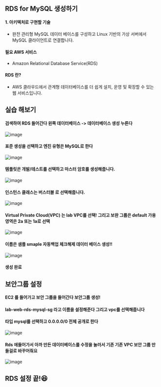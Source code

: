 ## RDS for MySQL 생성하기

#### 1. 아키텍처로 구현할 기술
- 완전 관리형 MySQL 데이터 베이스를 구성하고 Linux 기반의 가상 서버에서 MySQL 클라이언트로 연결합니다.


####  필요 AWS 서비스
- Amazon Relational Database Service(RDS)

#### RDS 란?
- AWS 클라우드에서 관계형 데이터베이스를 더 쉽게 설치, 운영 및 확장할 수 있는 웹 서비스입니다.


## 실습 해보기

#### 검색하여 RDS 들어간다 왼쪽 데이터베이스 -> 데이터베이스 생성 누른다


![image](https://user-images.githubusercontent.com/84947346/139198280-b9b8cb7e-ecac-4a61-a893-95f97f449ff6.png)


#### 표준 생성을 선택하고 엔진 유형은 MySQL로 한다


![image](https://user-images.githubusercontent.com/84947346/139198604-7c4ffa24-5919-4d01-9b8b-59beef447f94.png)


#### 템플릿은 개발/테스트를 선택하고 마스터 암호를 생성해줍니다.


![image](https://user-images.githubusercontent.com/84947346/139198924-7b5e0b56-d412-4687-838b-2df6b7c24d79.png)


#### 인스턴스 클래스는 버스터블 로 선택해줍니다.


![image](https://user-images.githubusercontent.com/84947346/139199051-5214664d-32a7-477f-b843-3e07fadc3b96.png)


#### Virtual Private Cloud(VPC) 는 lab VPC를 선택! 그리고 보완 그룹은 default 가용영역은 2a 또는 1a로 선택


![image](https://user-images.githubusercontent.com/84947346/139206425-d64f4e97-e160-47d5-8d5e-1a79d2f7db5a.png)

#### 이름은 샘플 smaple 자동백업 체크해제  데이터 베이스 생성!!

![image](https://user-images.githubusercontent.com/84947346/139206710-6c274364-6eda-4a92-b3fd-ec27128da7b0.png)

#### 생성 완료


## 보안그룹 설정

#### EC2 를 들어가고 보안 그룹을 들어간다 보안그룹 생성!

#### lab-web-rds-mysql-sg 라고 이름을 설정해준다 그리고 vpc를 선택해줍니다

#### 타입 mysql를 선택하고 0.0.0.0/0 전체 공개로 한다
![image](https://user-images.githubusercontent.com/84947346/139207887-575d8321-9fa1-4735-8057-f7a96373ab94.png)


#### Rds 에들어가서 아까 만든 데이터베이스를  수정을 눌러서 기존 기존 VPC 보안 그룹 만들걸로 바꾸어줘요

![image](https://user-images.githubusercontent.com/84947346/139208433-161f56b6-3d68-415d-a70f-31c0a81c6d62.png)

## RDS 설정 끝!😆
